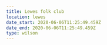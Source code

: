 ```yaml
---
title: Lewes folk club
location: lewes
date_start: 2020-06-06T11:25:49.459Z
date_end: 2020-06-06T11:25:49.459Z
type: wilson
---
```


